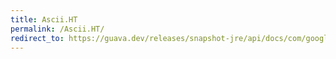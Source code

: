 ```yaml
---
title: Ascii.HT
permalink: /Ascii.HT/
redirect_to: https://guava.dev/releases/snapshot-jre/api/docs/com/google/common/base/Ascii.html#HT
---
```

